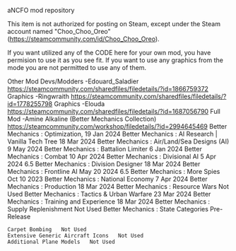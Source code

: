 aNCFO mod repository

This item is not authorized for posting on Steam, except under the Steam account named "Choo_Choo_Oreo" (https://steamcommunity.com/id/Choo_Choo_Oreo).



If you want utilized any of the CODE here for your own mod, you have permision to use it as you see fit.
If you want to use any graphics from the mode you are not permitted to use any of them.

Other Mod Devs/Modders
-Edouard_Saladier
https://steamcommunity.com/sharedfiles/filedetails/?id=1866759372
	Graphics
-Ringwraith
https://steamcommunity.com/sharedfiles/filedetails/?id=1778255798
	Graphics
-Elouda
https://steamcommunity.com/sharedfiles/filedetails/?id=1687056790
	Full Mod
-Amine Alkaline (Better Mechanics Collection)
https://steamcommunity.com/workshop/filedetails/?id=2994645469
	Better Mechanics : Optimization,   19 Jan 2024
	Better Mechanics : AI Research | Vanilla Tech Tree   18 Mar 2024
	Better Mechanics : Air/Land/Sea Designs (AI)   9 May 2024
	Better Mechanics : Battalion Limiter   6 Jan 2024
	Better Mechanics : Combat   10 Apr 2024
	Better Mechanics : Divisional AI   5 Apr 2024   6.5
	Better Mechanics : Division Designer   18 Mar 2024
	Better Mechanics : Frontline AI   May 20 2024   6.5
	Better Mechanics : More Spies   Oct 10 2023
	Better Mechanics : National Economy   7 Apr 2024
	Better Mechanics : Production   18 Mar 2024
	Better Mechanics : Resource Wars   Not Used
	Better Mechanics : Tactics & Urban Warfare 23 Mar 2024
	Better Mechanics : Training and Experience   18 Mar 2024
	Better Mechanics : Supply Replenishment   Not Used
	Better Mechanics : State Categories   Pre-Release

	Carpet Bombing   Not Used
	Extensive Generic Aircraft Icons   Not Used
	Additional Plane Models   Not Used